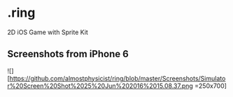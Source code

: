 # .ring
2D iOS Game with Sprite Kit
## Screenshots from iPhone 6
![][https://github.com/almostphysicist/ring/blob/master/Screenshots/Simulator%20Screen%20Shot%2025%20Jun%202016%2015.08.37.png =250x700]
